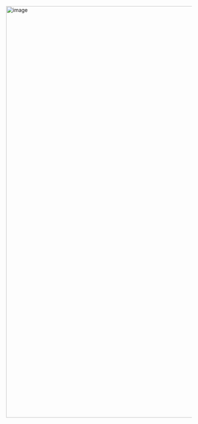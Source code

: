 <img width="1112" alt="image" src="https://user-images.githubusercontent.com/31528604/222686191-ebd3c918-f505-4129-990f-8bf4b7d0a1b7.png">
